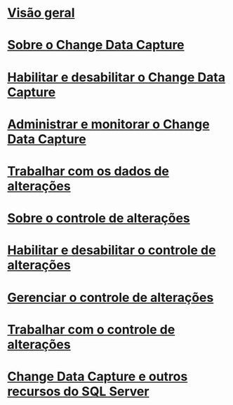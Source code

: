 # [Visão geral](track-data-changes-sql-server.md)  
# [Sobre o Change Data Capture](about-change-data-capture-sql-server.md)  
# [Habilitar e desabilitar o Change Data Capture](enable-and-disable-change-data-capture-sql-server.md)  
# [Administrar e monitorar o Change Data Capture](administer-and-monitor-change-data-capture-sql-server.md)  
# [Trabalhar com os dados de alterações](work-with-change-data-sql-server.md)  
# [Sobre o controle de alterações](about-change-tracking-sql-server.md)  
# [Habilitar e desabilitar o controle de alterações](enable-and-disable-change-tracking-sql-server.md)  
# [Gerenciar o controle de alterações](manage-change-tracking-sql-server.md)  
# [Trabalhar com o controle de alterações](work-with-change-tracking-sql-server.md)  
# [Change Data Capture e outros recursos do SQL Server](change-data-capture-and-other-sql-server-features.md)  
